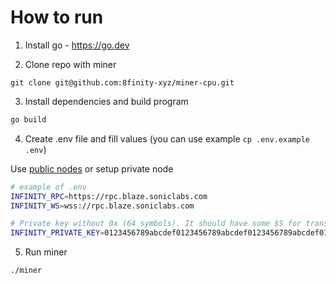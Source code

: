 # How to run

1. Install go - https://go.dev

2. Clone repo with miner
```
git clone git@github.com:8finity-xyz/miner-cpu.git
```

3. Install dependencies and build program
```sh
go build
```
4. Create .env file and fill values (you can use example `cp .env.example .env`)

Use [public nodes](https://chainlist.org/chain/146) or setup private node
```sh
# example of .env
INFINITY_RPC=https://rpc.blaze.soniclabs.com
INFINITY_WS=wss://rpc.blaze.soniclabs.com

# Private key without 0x (64 symbols). It should have some $S for transactions
INFINITY_PRIVATE_KEY=0123456789abcdef0123456789abcdef0123456789abcdef0123456789abcdef
```

5. Run miner
```
./miner
```